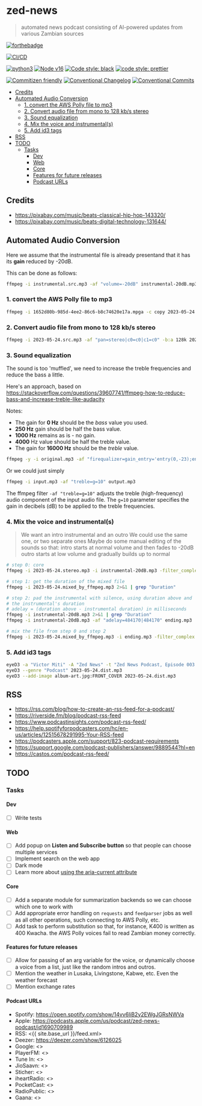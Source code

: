 # zed-news

> automated news podcast consisting of AI-powered updates from various Zambian sources

[![forthebadge](https://forthebadge.com/images/badges/made-with-python.svg)](https://forthebadge.com)

[![CI/CD](https://github.com/engineervix/zed-news/actions/workflows/main.yml/badge.svg)](https://github.com/engineervix/zed-news/actions/workflows/main.yml)

[![python3](https://img.shields.io/badge/python-3.10-brightgreen.svg)](https://www.python.org/downloads/)
[![Node v16](https://img.shields.io/badge/Node-v16-teal.svg)](https://nodejs.org/en/blog/release/v16.0.0)
[![Code style: black](https://img.shields.io/badge/code%20style-black-000000.svg)](https://github.com/psf/black)
[![code style: prettier](https://img.shields.io/badge/code%20style-prettier-ff69b4.svg)](https://prettier.io/)

[![Commitizen friendly](https://img.shields.io/badge/commitizen-friendly-brightgreen.svg)](http://commitizen.github.io/cz-cli/)
[![Conventional Changelog](https://img.shields.io/badge/changelog-conventional-brightgreen.svg)](http://conventional-changelog.github.io)
[![Conventional Commits](https://img.shields.io/badge/Conventional%20Commits-1.0.0-yellow.svg)](https://conventionalcommits.org)

<!-- START doctoc generated TOC please keep comment here to allow auto update -->
<!-- DON'T EDIT THIS SECTION, INSTEAD RE-RUN doctoc TO UPDATE -->

- [Credits](#credits)
- [Automated Audio Conversion](#automated-audio-conversion)
  - [1. convert the AWS Polly file to mp3](#1-convert-the-aws-polly-file-to-mp3)
  - [2. Convert audio file from mono to 128 kb/s stereo](#2-convert-audio-file-from-mono-to-128-kbs-stereo)
  - [3. Sound equalization](#3-sound-equalization)
  - [4. Mix the voice and instrumental(s)](#4-mix-the-voice-and-instrumentals)
  - [5. Add id3 tags](#5-add-id3-tags)
- [RSS](#rss)
- [TODO](#todo)
  - [Tasks](#tasks)
    - [Dev](#dev)
    - [Web](#web)
    - [Core](#core)
    - [Features for future releases](#features-for-future-releases)
    - [Podcast URLs](#podcast-urls)

<!-- END doctoc generated TOC please keep comment here to allow auto update -->

## Credits

- <https://pixabay.com/music/beats-classical-hip-hop-143320/>
- <https://pixabay.com/music/beats-digital-technology-131644/>

## Automated Audio Conversion

Here we assume that the instrumental file is already presentand that it has its **gain** reduced by -20dB.

This can be done as follows:

```bash
ffmpeg -i instrumental.src.mp3 -af "volume=-20dB" instrumental-20dB.mp3
```

### 1. convert the AWS Polly file to mp3

```bash
ffmpeg -i 1652d80b-985d-4ee2-86c6-b8c74620e17a.mpga -c copy 2023-05-24.src.mp3
```

### 2. Convert audio file from mono to 128 kb/s stereo

```bash
ffmpeg -i 2023-05-24.src.mp3 -af "pan=stereo|c0=c0|c1=c0" -b:a 128k 2023-05-24.stereo.mp3
```

### 3. Sound equalization

The sound is too 'muffled', we need to increase the treble frequencies and reduce the bass a little.

Here's an approach, based on <https://stackoverflow.com/questions/39607741/ffmpeg-how-to-reduce-bass-and-increase-treble-like-audacity>

Notes:

- The gain for **0 Hz** should be the _bass_ value you used.
- **250 Hz** gain should be half the bass value.
- **1000 Hz** remains as is - no gain.
- **4000** Hz value should be half the treble value.
- The gain for **16000 Hz** should be the _treble_ value.

```bash
ffmpeg -y -i original.mp3 -af "firequalizer=gain_entry='entry(0,-23);entry(250,-11.5);entry(1000,0);entry(4000,8);entry(16000,16)'" test1.mp3
```

Or we could just simply

```bash
ffmpeg -i input.mp3 -af "treble=g=10" output.mp3
```

The ffmpeg filter `-af "treble=g=10"` adjusts the treble (high-frequency) audio component of the input audio file. The `g=10` parameter specifies the gain in decibels (dB) to be applied to the treble frequencies.

### 4. Mix the voice and instrumental(s)

> We want an intro instrumental and an outro
> We could use the same one, or two separate ones
> Maybe do some manual editing of the sounds so that:
> intro starts at normal volume and then fades to -20dB
> outro starts at low volume and gradually builds up to normal

```bash
# step 0: core
ffmpeg -i 2023-05-24.stereo.mp3 -i instrumental-20dB.mp3 -filter_complex amix=inputs=2:duration=longest:dropout_transition=0:weights="1 0.25":normalize=0 2023-05-24.mixed_by_ffmpeg.mp3

# step 1: get the duration of the mixed file
ffmpeg -i 2023-05-24.mixed_by_ffmpeg.mp3 2>&1 | grep "Duration"

# step 2: pad the instrumental with silence, using duration above and
# the instrumental's duration
# adelay = (duration above - instrumental duration) in milliseconds
ffmpeg -i instrumental-20dB.mp3 2>&1 | grep "Duration"
ffmpeg -i instrumental-20dB.mp3 -af "adelay=484170|484170" ending.mp3

# mix the file from step 0 and step 2
ffmpeg -i 2023-05-24.mixed_by_ffmpeg.mp3 -i ending.mp3 -filter_complex amix=inputs=2:duration=longest:dropout_transition=0:weights="1 0.25":normalize=0 2023-05-24.dist.mp3
```

### 5. Add id3 tags

```bash
eyeD3 -a "Victor Miti" -A "Zed News" -t "Zed News Podcast, Episode 003 (Wednesday 24 May 2023)" -n 3 -Y 2023 2023-05-24.dist.mp3
eyeD3 --genre "Podcast" 2023-05-24.dist.mp3
eyeD3 --add-image album-art.jpg:FRONT_COVER 2023-05-24.dist.mp3
```

## RSS

- <https://rss.com/blog/how-to-create-an-rss-feed-for-a-podcast/>
- <https://riverside.fm/blog/podcast-rss-feed>
- <https://www.podcastinsights.com/podcast-rss-feed/>
- <https://help.spotifyforpodcasters.com/hc/en-us/articles/12515678291995-Your-RSS-feed>
- <https://podcasters.apple.com/support/823-podcast-requirements>
- <https://support.google.com/podcast-publishers/answer/9889544?hl=en>
- <https://castos.com/podcast-rss-feed/>

## TODO

### Tasks

#### Dev

- [ ] Write tests

#### Web

- [ ] Add popup on **Listen and Subscribe button** so that people can choose multiple services
- [ ] Implement search on the web app
- [ ] Dark mode
- [ ] Learn more about [using the aria-current attribute](https://tink.uk/using-the-aria-current-attribute/)

#### Core

- [ ] Add a separate module for summarization backends so we can choose which one to work with
- [ ] Add appropriate error handling on `requests` and `feedparser` jobs as well as all other operations, such connecting to AWS Polly, etc.
- [ ] Add task to perform substitution so that, for instance, K400 is written as 400 Kwacha. the AWS Polly voices fail to read Zambian money correctly.

#### Features for future releases

- [ ] Allow for passing of an arg variable for the voice, or dynamically choose a voice from a list, just like the random intros and outros.
- [ ] Mention the weather in Lusaka, Livingstone, Kabwe, etc. Even the weather forecast
- [ ] Mention exchange rates

#### Podcast URLs

- Spotify: <https://open.spotify.com/show/14vv6liB2y2EWgJGRsNWVa>
- Apple: <https://podcasts.apple.com/us/podcast/zed-news-podcast/id1690709989>
- RSS: <{{ site.base_url }}/feed.xml>
- Deezer: <https://deezer.com/show/6126025>
- Google: <>
- PlayerFM: <>
- Tune In: <>
- JioSaavn: <>
- Sticher: <>
- iheartRadio: <>
- PocketCast: <>
- RadioPublic: <>
- Gaana: <>
